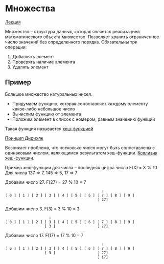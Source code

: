 # Множества

[Лекция](https://www.youtube.com/watch?v=PUpmV2ieIHA&list=PL6Wui14DvQPySdPv5NUqV3i8sDbHkCKC5&index=4)

Множество – структура данных, которая является реализацией математического
объекта множество. Позволяет хранить ограниченное число значений без
определенного порядка. Обязательны три операции:

1. Добавлять элемент
1. Проверять наличие элемента
1. Удалять элемент

## Пример

Большое множество натуральных чисел.

- Придумаем функцию, которая сопоставляет каждому элементу какое-либо небольшое
число
- Вычислим функцию от элемента
- Положим элемент в список с номером, равным значению функции

Такая функция называется
[хеш-функцией](https://ru.wikipedia.org/wiki/%D0%A5%D0%B5%D1%88-%D1%84%D1%83%D0%BD%D0%BA%D1%86%D0%B8%D1%8F)

[Принцип
Дирихле](https://ru.wikipedia.org/wiki/%D0%9F%D1%80%D0%B8%D0%BD%D1%86%D0%B8%D0%BF_%D0%94%D0%B8%D1%80%D0%B8%D1%85%D0%BB%D0%B5_(%D0%BA%D0%BE%D0%BC%D0%B1%D0%B8%D0%BD%D0%B0%D1%82%D0%BE%D1%80%D0%B8%D0%BA%D0%B0))

Возникает проблема, что несколько чисел могут быть сопоставлены с одинаковым
числом, являющимся результатом хеш-функции. [Коллизия
хеш-функции](https://ru.wikipedia.org/wiki/%D0%9A%D0%BE%D0%BB%D0%BB%D0%B8%D0%B7%D0%B8%D1%8F_%D1%85%D0%B5%D1%88-%D1%84%D1%83%D0%BD%D0%BA%D1%86%D0%B8%D0%B8).

Пример хеш-функции для числа – последняя цифра числа F(X) = X % 10 Для числа 137
=> 7, 145 => 5, 17 => 7

Добавим число 27. F(27) = 27 % 10 = 7

``` text
                                            ⇩
[ 0 ] [ 1 ] [ 2 ] [ 3 ] [ 4 ] [ 5 ] [ 6 ] [ 7 ] [ 8 ] [ 9 ]
                                          [ 27]
```

Добавим число 3. F(3) = 3 % 10 = 3

``` text
                    ⇩
[ 0 ] [ 1 ] [ 2 ] [ 3 ] [ 4 ] [ 5 ] [ 6 ] [ 7 ] [ 8 ] [ 9 ]
                  [ 3 ]                   [ 27]
```

Добавим число 17. F(17) = 17 % 10 = 7

``` text
                                            ⇩
[ 0 ] [ 1 ] [ 2 ] [ 3 ] [ 4 ] [ 5 ] [ 6 ] [ 7 ] [ 8 ] [ 9 ]
                  [ 3 ]                   [ 27]
                                          [ 17]
```
